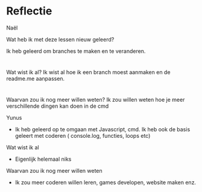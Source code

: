 # Reflectie
Naël

Wat heb ik met deze lessen nieuw geleerd?

Ik heb geleerd om branches te maken en te veranderen.

#

Wat wist ik al?
Ik wist al hoe ik een branch moest aanmaken en de readme.me aanpassen.

#
Waarvan zou ik nog meer willen weten?
Ik zou willen weten hoe je meer verschillende dingen kan doen in de cmd

Yunus

* Ik heb geleerd op te omgaan met Javascript, cmd. Ik heb ook de basis geleert met coderen ( console.log, functies, loops etc)

Wat wist ik al

* Eigenlijk helemaal niks

Waarvan zou ik nog meer willen weten

* Ik zou meer coderen willen leren, games developen, website maken enz.
